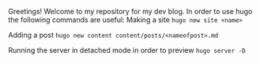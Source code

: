 Greetings! Welcome to my repository for my dev blog. In order to use hugo the following commands are useful:
Making a site
```hugo new site <name>```

Adding a post
```hugo new content content/posts/<nameofpost>.md```

Running the server in detached mode in order to preview
```hugo server -D```
